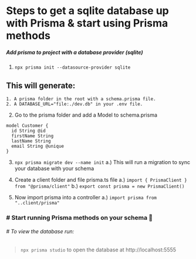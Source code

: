 # Steps to get a sqlite database up with Prisma & start using Prisma methods

##### Add prisma to project with a database provider (sqlite)

1. `npx prisma init --datasource-provider sqlite`

## This will generate:

    1. A prisma folder in the root with a schema.prisma file.
    2. A DATABASE_URL="file:./dev.db" in your .env file.

2. Go to the prisma folder and add a Model to schema.prisma

```
model Customer {
  id String @id
  firstName String
  lastName String
  email String @unique
}
```

3.  `npx prisma migrate dev --name init`
    a.) This will run a migration to sync your database with your schema

4.  Create a client folder and file prisma.ts file
    a.) `import { PrismaClient } from "@prisma/client"`
    b.) `export const prisma = new PrismaClient()`
5.  Now import prisma into a controller
    a.) `import prisma from "..client/prisma"`

### # Start running Prisma methods on your schema 🎉

###### # To view the database run:

> `npx prisma studio` to open the database at http://localhost:5555
